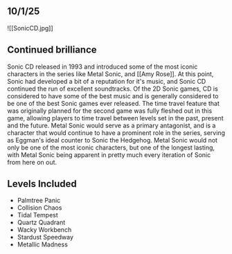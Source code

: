 ## 10/1/25

![[SonicCD.jpg]]

## Continued brilliance

Sonic CD released in 1993 and introduced some of the most iconic characters in the series like Metal Sonic, and [[Amy Rose]]. At this point, Sonic had developed a bit of a reputation for it's music, and Sonic CD continued the run of excellent soundtracks. Of the 2D Sonic games, CD is considered to have some of the best music and is generally considered to be one of the best Sonic games ever released. The time travel feature that was originally planned for the second game was fully fleshed out in this game, allowing players to time travel between levels set in the past, present and the future. Metal Sonic would serve as a primary antagonist, and is a character that would continue to have a prominent role in the series, serving as Eggman's ideal counter to Sonic the Hedgehog. Metal Sonic would not only be one of the most iconic characters, but one of the longest lasting, with Metal Sonic being apparent in pretty much every iteration of Sonic from here on out. 

## Levels Included
- Palmtree Panic
- Collision Chaos
- Tidal Tempest
- Quartz Quadrant
- Wacky Workbench
- Stardust Speedway 
- Metallic Madness
